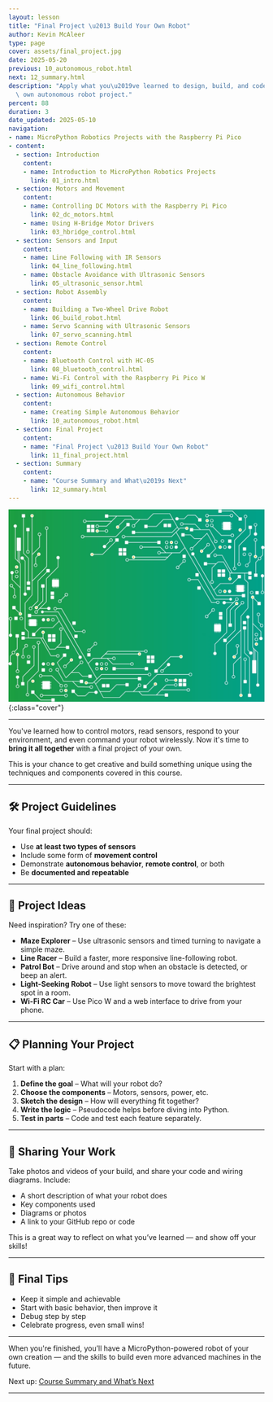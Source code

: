 ```yaml
---
layout: lesson
title: "Final Project \u2013 Build Your Own Robot"
author: Kevin McAleer
type: page
cover: assets/final_project.jpg
date: 2025-05-20
previous: 10_autonomous_robot.html
next: 12_summary.html
description: "Apply what you\u2019ve learned to design, build, and code your very\
  \ own autonomous robot project."
percent: 88
duration: 3
date_updated: 2025-05-10
navigation:
- name: MicroPython Robotics Projects with the Raspberry Pi Pico
- content:
  - section: Introduction
    content:
    - name: Introduction to MicroPython Robotics Projects
      link: 01_intro.html
  - section: Motors and Movement
    content:
    - name: Controlling DC Motors with the Raspberry Pi Pico
      link: 02_dc_motors.html
    - name: Using H-Bridge Motor Drivers
      link: 03_hbridge_control.html
  - section: Sensors and Input
    content:
    - name: Line Following with IR Sensors
      link: 04_line_following.html
    - name: Obstacle Avoidance with Ultrasonic Sensors
      link: 05_ultrasonic_sensor.html
  - section: Robot Assembly
    content:
    - name: Building a Two-Wheel Drive Robot
      link: 06_build_robot.html
    - name: Servo Scanning with Ultrasonic Sensors
      link: 07_servo_scanning.html
  - section: Remote Control
    content:
    - name: Bluetooth Control with HC-05
      link: 08_bluetooth_control.html
    - name: Wi-Fi Control with the Raspberry Pi Pico W
      link: 09_wifi_control.html
  - section: Autonomous Behavior
    content:
    - name: Creating Simple Autonomous Behavior
      link: 10_autonomous_robot.html
  - section: Final Project
    content:
    - name: "Final Project \u2013 Build Your Own Robot"
      link: 11_final_project.html
  - section: Summary
    content:
    - name: "Course Summary and What\u2019s Next"
      link: 12_summary.html
---
```



![Cover](assets/02.jpg){:class="cover"}

---

You've learned how to control motors, read sensors, respond to your environment, and even command your robot wirelessly. Now it's time to **bring it all together** with a final project of your own.

This is your chance to get creative and build something unique using the techniques and components covered in this course.

---

## 🛠️ Project Guidelines

Your final project should:

- Use **at least two types of sensors**
- Include some form of **movement control**
- Demonstrate **autonomous behavior**, **remote control**, or both
- Be **documented and repeatable**

---

## 🎯 Project Ideas

Need inspiration? Try one of these:

- **Maze Explorer** – Use ultrasonic sensors and timed turning to navigate a simple maze.
- **Line Racer** – Build a faster, more responsive line-following robot.
- **Patrol Bot** – Drive around and stop when an obstacle is detected, or beep an alert.
- **Light-Seeking Robot** – Use light sensors to move toward the brightest spot in a room.
- **Wi-Fi RC Car** – Use Pico W and a web interface to drive from your phone.

---

## 📋 Planning Your Project

Start with a plan:

1. **Define the goal** – What will your robot do?
2. **Choose the components** – Motors, sensors, power, etc.
3. **Sketch the design** – How will everything fit together?
4. **Write the logic** – Pseudocode helps before diving into Python.
5. **Test in parts** – Code and test each feature separately.

---

## 🧩 Sharing Your Work

Take photos and videos of your build, and share your code and wiring diagrams. Include:

- A short description of what your robot does
- Key components used
- Diagrams or photos
- A link to your GitHub repo or code

This is a great way to reflect on what you’ve learned — and show off your skills!

---

## 🏁 Final Tips

- Keep it simple and achievable
- Start with basic behavior, then improve it
- Debug step by step
- Celebrate progress, even small wins!

---

When you're finished, you’ll have a MicroPython-powered robot of your own creation — and the skills to build even more advanced machines in the future.

Next up: [Course Summary and What’s Next](12_summary)

---